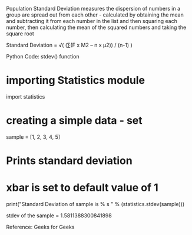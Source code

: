 Population Standard Deviation measures the dispersion of numbers in a group are spread out from each other - calculated by obtaining the mean and subtracting it from each number in the list and then squaring each number, then calculating the mean of the squared numbers and taking the square root

Standard Deviation = √( (&Sum;(F x M2 – n x μ2)) / (n-1) )


Python Code: stdev() function 
  
# importing Statistics module 
import statistics 
  
# creating a simple data - set 
sample = [1, 2, 3, 4, 5] 
  
# Prints standard deviation 
# xbar is set to default value of 1 
print("Standard Deviation of sample is % s " 
                % (statistics.stdev(sample))) 

stdev of the sample = 1.5811388300841898


Reference: Geeks for Geeks
